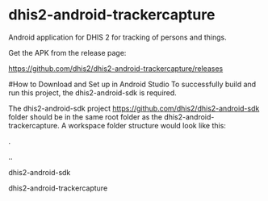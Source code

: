 # dhis2-android-trackercapture
Android application for DHIS 2 for tracking of persons and things.

Get the APK from the release page:

https://github.com/dhis2/dhis2-android-trackercapture/releases

#How to Download and Set up in Android Studio
To successfully build and run this project, the dhis2-android-sdk is required.

The dhis2-android-sdk project https://github.com/dhis2/dhis2-android-sdk folder should be in the same root folder as the dhis2-android-trackercapture.
A workspace folder structure would look like this:

.

..

dhis2-android-sdk

dhis2-android-trackercapture
